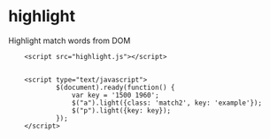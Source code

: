 highlight
=========

Highlight match words  from DOM

        <script src="highlight.js"></script>


        <script type="text/javascript">
                $(document).ready(function() {
                    var key = '1500 1960';
                    $("a").light({class: 'match2', key: 'example'});
                    $("p").light({key: key});
                });
        </script>

